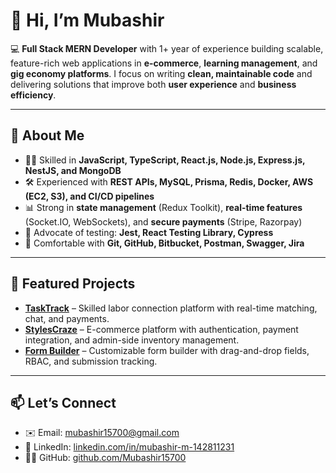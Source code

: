 # 👋 Hi, I’m Mubashir  

💻 **Full Stack MERN Developer** with 1+ year of experience building scalable, feature-rich web applications in **e-commerce**, **learning management**, and **gig economy platforms**. I focus on writing **clean, maintainable code** and delivering solutions that improve both **user experience** and **business efficiency**.  

---

## 🚀 About Me  
- 👨‍💻 Skilled in **JavaScript, TypeScript, React.js, Node.js, Express.js, NestJS, and MongoDB**  
- 🛠️ Experienced with **REST APIs, MySQL, Prisma, Redis, Docker, AWS (EC2, S3), and CI/CD pipelines**  
- 📊 Strong in **state management** (Redux Toolkit), **real-time features** (Socket.IO, WebSockets), and **secure payments** (Stripe, Razorpay)  
- 🧪 Advocate of testing: **Jest, React Testing Library, Cypress**  
- 🔧 Comfortable with **Git, GitHub, Bitbucket, Postman, Swagger, Jira**  

---

## 🌟 Featured Projects  
- **[TaskTrack](https://github.com/Mubashir15700/TaskTrack)** – Skilled labor connection platform with real-time matching, chat, and payments.  
- **[StylesCraze](https://github.com/Mubashir15700/Ecommerce)** – E-commerce platform with authentication, payment integration, and admin-side inventory management.  
- **[Form Builder](https://github.com/Mubashir15700/Form-Builder)** – Customizable form builder with drag-and-drop fields, RBAC, and submission tracking.  

---

## 📫 Let’s Connect  
- ✉️ Email: [mubashir15700@gmail.com](mailto:mubashir15700@gmail.com)  
- 💼 LinkedIn: [linkedin.com/in/mubashir-m-142811231](https://www.linkedin.com/in/mubashir-m-142811231/)  
- 🧑‍💻 GitHub: [github.com/Mubashir15700](https://github.com/Mubashir15700)  
